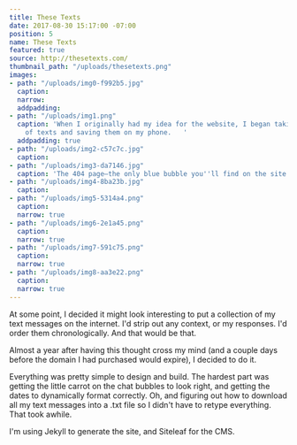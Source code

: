 ```yaml
---
title: These Texts
date: 2017-08-30 15:17:00 -07:00
position: 5
name: These Texts
featured: true
source: http://thesetexts.com/
thumbnail_path: "/uploads/thesetexts.png"
images:
- path: "/uploads/img0-f992b5.jpg"
  caption: 
  narrow: 
  addpadding: 
- path: "/uploads/img1.png"
  caption: 'When I originally had my idea for the website, I began taking screenshots
    of texts and saving them on my phone.   '
  addpadding: true
- path: "/uploads/img2-c57c7c.jpg"
  caption: 
- path: "/uploads/img3-da7146.jpg"
  caption: 'The 404 page—the only blue bubble you''ll find on the site. '
- path: "/uploads/img4-8ba23b.jpg"
  caption: 
- path: "/uploads/img5-5314a4.png"
  caption: 
  narrow: true
- path: "/uploads/img6-2e1a45.png"
  caption: 
  narrow: true
- path: "/uploads/img7-591c75.png"
  caption: 
  narrow: true
- path: "/uploads/img8-aa3e22.png"
  caption: 
  narrow: true
---
```


At some point, I decided it might look interesting to put a collection of my text messages on the internet. I'd strip out any context, or my responses. I'd order them chronologically. And that would be that.

Almost a year after having this thought cross my mind (and a couple days before the domain I had purchased would expire), I decided to do it.

Everything was pretty simple to design and build. The hardest part was getting the little carrot on the chat bubbles to look right, and getting the dates to dynamically format correctly. Oh, and figuring out how to download all my text messages into a .txt file so I didn't have to retype everything. That took awhile.

I'm using Jekyll to generate the site, and Siteleaf for the CMS.

